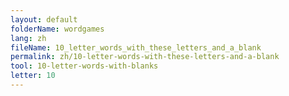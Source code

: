 ```yaml
---
layout: default
folderName: wordgames
lang: zh
fileName: 10_letter_words_with_these_letters_and_a_blank
permalink: zh/10-letter-words-with-these-letters-and-a-blank
tool: 10-letter-words-with-blanks
letter: 10
---
```

